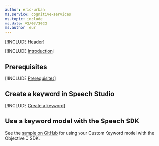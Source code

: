 ```yaml
---
author: eric-urban
ms.service: cognitive-services
ms.topic: include
ms.date: 02/03/2022
ms.author: eur
---
```


[!INCLUDE [Header](../common/swift.md)]

[!INCLUDE [Introduction](intro.md)]

## Prerequisites

[!INCLUDE [Prerequisites](../common/azure-prerequisites.md)]

## Create a keyword in Speech Studio

[!INCLUDE [Create a keyword](use-speech-studio.md)]

## Use a keyword model with the Speech SDK

See the [sample on GitHub](https://github.com/Azure-Samples/cognitive-services-speech-sdk/blob/b4257370e1d799f0b8b64be9bf2a34cad8b1a251/samples/objective-c/ios/speech-samples/speech-samples/ViewController.m#L585) for using your Custom Keyword model with the Objective C SDK.
